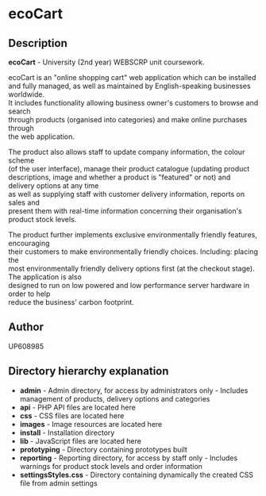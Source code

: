 ecoCart
=======

Description
-----------
**ecoCart** - University (2nd year) WEBSCRP unit coursework.

ecoCart is an "online shopping cart" web application which can be installed  
and fully managed, as well as maintained by English-speaking businesses worldwide.  
It includes functionality allowing business owner's customers to browse and search  
through products (organised into categories) and make online purchases through  
the web application.

The product also allows staff to update company information, the colour scheme  
(of the user interface), manage their product catalogue (updating product descriptions, image 
and whether a product is "featured" or not) and delivery options at any time  
as well as supplying staff with customer delivery information, reports on sales and  
present them with real-time information concerning their organisation's product stock levels.

The product further implements exclusive environmentally friendly features, encouraging  
their customers to make environmentally friendly choices. Including: placing the  
most environmentally friendly delivery options first (at the checkout stage). The application is also  
designed to run on low powered and low performance server hardware in order to help  
reduce the business' carbon footprint.

Author
-----------
UP608985

Directory hierarchy explanation
-----------  
* **admin** - Admin directory, for access by administrators only - Includes management of products, delivery options and categories
* **api** - PHP API files are located here  
* **css** - CSS files are located here  
* **images** - Image resources are located here
* **install** - Installation directory
* **lib** - JavaScript files are located here  
* **prototyping** - Directory containing prototypes built
* **reporting** - Reporting directory, for access by staff only - Includes warnings for product stock levels and order information
* **settingsStyles.css** - Directory containing dynamically the created CSS file from admin settings